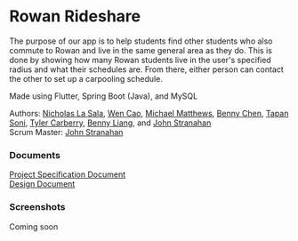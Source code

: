 # Rowan Rideshare

The purpose of our app is to help students find other students who also commute to Rowan and live in the same general area as they do. This is done by showing how many Rowan students live in the user's specified radius and what their schedules are. From there, either person can contact the other to set up a carpooling schedule. 

Made using Flutter, Spring Boot (Java), and MySQL

Authors: [Nicholas La Sala](https://github.com/ncklasala), [Wen Cao](https://github.com/caow2), [Michael Matthews](https://github.com/pro452), [Benny Chen](https://github.com/chenb7), [Tapan Soni](https://github.com/TapanSoni), [Tyler Carberry](https://github.com/TylerCarberry), [Benny Liang](https://github.com/liangb6), and [John Stranahan](https://github.com/JohnStranahan)  
Scrum Master: [John Stranahan](https://github.com/JohnStranahan)

### Documents
[Project Specification Document](https://github.com/TylerCarberry/RowanRideshare/files/2573418/Project.Spec.pdf)  
[Design Document](https://github.com/TylerCarberry/RowanRideshare/files/2573413/Design.Document.1.pdf)

### Screenshots
Coming soon
